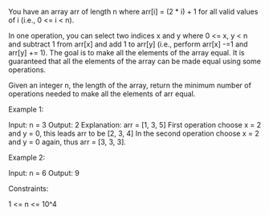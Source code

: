 You have an array arr of length n where arr[i] = (2 * i) + 1 for all valid
values of i (i.e., 0 <= i < n).

In one operation, you can select two indices x and y where 0 <= x, y < n and
subtract 1 from arr[x] and add 1 to arr[y] (i.e., perform arr[x] -=1 and
arr[y] += 1). The goal is to make all the elements of the array equal. It is
guaranteed that all the elements of the array can be made equal using some
operations.

Given an integer n, the length of the array, return the minimum number of
operations needed to make all the elements of arr equal.


Example 1:


Input: n = 3
Output: 2
Explanation: arr = [1, 3, 5]
First operation choose x = 2 and y = 0, this leads arr to be [2, 3, 4]
In the second operation choose x = 2 and y = 0 again, thus arr = [3, 3, 3].


Example 2:


Input: n = 6
Output: 9



Constraints:


1 <= n <= 10^4




